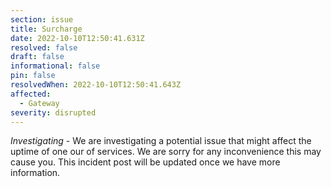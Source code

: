 ```yaml
---
section: issue
title: Surcharge
date: 2022-10-10T12:50:41.631Z
resolved: false
draft: false
informational: false
pin: false
resolvedWhen: 2022-10-10T12:50:41.643Z
affected:
  - Gateway
severity: disrupted
---
```

*Investigating* - We are investigating a potential issue that might affect the uptime of one our of services. We are sorry for any inconvenience this may cause you. This incident post will be updated once we have more information.